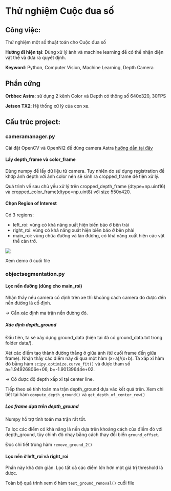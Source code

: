 # Thử nghiệm Cuộc đua số

## Công việc: 
Thử nghiệm một số thuật toán cho Cuộc đua số

**Hướng đi hiện tại**: Dùng xử lý ảnh và machine learning để có thể nhận diện vật thể và đưa ra quyết định.

**Keyword**: Python, Computer Vision, Machine Learning, Depth Camera

## Phần cứng
**Orbbec Astra**: sử dụng 2 kênh Color và Depth có thông số 640x320, 30FPS

**Jetson TX2**: Hệ thống xử lý của con xe.

## Cấu trúc project:

### cameramanager.py
Cài đặt OpenCV và OpenNI2 để dùng camera Astra [hướng dẫn tại đây](https://astra-wiki.readthedocs.io/)

#### Lấy depth_frame và color_frame
Dùng numpy để lấy dữ liệu từ camera. Tuy nhiên do sử dụng registration để khớp ảnh depth với ảnh color nên sẽ sinh ra cropped_frame để tiện xử lý. 

Quá trình về sau chủ yếu xử lý trên cropped_depth_frame (dtype=np.uint16) và cropped_color_frame(dtype=np.uint8) với size 550x420.

#### Chọn Region of Interest
Có 3 regions:
- left_roi: vùng có khả năng xuất hiện biển báo ở bên trái
- right_roi: vùng có khả năng xuất hiện biển báo ở bên phải
- main_roi: vùng chứa đường và làn đường, có khả năng xuất hiện các vật thể cản trở.

![]('/data/demo_1.png')

Xem demo ở cuối file

### objectsegmentation.py

#### Lọc nền đường (dùng cho main_roi)
Nhận thấy nếu camera cố định trên xe thì khoảng cách camera đo được đến nền đường là cố định.

-> Cần xác định ma trận nền đường đó. 

##### Xác định depth_ground
Đầu tiên, ta sẽ xây dựng ground_data (hiện tại đã có ground_data.txt trong folder data/).

Xét các điểm tạo thành đường thằng ở giữa ảnh (từ cuối frame đến giữa frame). Nhận thấy các điểm này đi qua một hàm (x+a)/(x+b). Ta xấp xỉ hàm đó bằng hàm `scipy.optimize.curve_fit()` và được tham số a=1.94926806e+06, b=-1.90139644e+02.

-> Có được độ depth xấp xỉ tại center line.

Tiếp theo sẽ tính toán ma trận depth_ground dựa vào kết quả trên. Xem chi tiết tại hàm `compute_depth_ground()` và `get_depth_of_center_row()` 

##### Lọc frame dựa trên depth_ground
Numpy hỗ trợ tính toán ma trận rất tốt. 

Ta lọc các điểm có khả năng là nền dựa trên khoảng cách của điểm đó với depth_ground, tùy chỉnh độ nhạy bằng cách thay đổi biến `ground_offset`. 

Đọc chi tiết trong hàm `remove_ground_2()` 

#### Lọc nền ở left_roi và right_roi
Phần này khá đơn giản. Lọc tất cả các điểm lớn hơn một giá trị threshold là được. 


Toàn bộ quá trình xem ở hàm `test_ground_removal()` cuối file 





